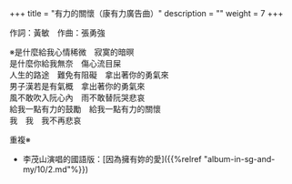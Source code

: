 +++
title = "有力的關懷（康有力廣告曲）"
description = ""
weight = 7
+++

作詞：黃敏　作曲：張勇強  

※是什麼給我心情稀微　寂寞的暗暝  
是什麼你給我無奈　傷心流目屎  
人生的路途　難免有阻礙　拿出著你的勇氣來  
男子漢若是有氣概　拿出著你的勇氣來  
風不敢吹入阮心內　雨不敢替阮哭悲哀  
給我一點有力的鼓勵　給我一點有力的關懷  
我　我　我不再悲哀  

重複※

* 李茂山演唱的國語版：[因為擁有妳的愛]({{%relref "album-in-sg-and-my/10/2.md"%}}) 